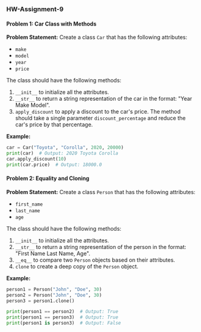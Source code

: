 ### HW-Assignment-9

#### Problem 1: Car Class with Methods
**Problem Statement:**
Create a class `Car` that has the following attributes:
- `make`
- `model`
- `year`
- `price`

The class should have the following methods:
1. `__init__` to initialize all the attributes.
2. `__str__` to return a string representation of the car in the format: "Year Make Model".
3. `apply_discount` to apply a discount to the car's price. The method should take a single parameter `discount_percentage` and reduce the car's price by that percentage.

**Example:**
```python
car = Car("Toyota", "Corolla", 2020, 20000)
print(car)  # Output: 2020 Toyota Corolla
car.apply_discount(10)
print(car.price)  # Output: 18000.0
```

#### Problem 2: Equality and Cloning
**Problem Statement:**
Create a class `Person` that has the following attributes:
- `first_name`
- `last_name`
- `age`

The class should have the following methods:
1. `__init__` to initialize all the attributes.
2. `__str__` to return a string representation of the person in the format: "First Name Last Name, Age".
3. `__eq__` to compare two `Person` objects based on their attributes.
4. `clone` to create a deep copy of the `Person` object.

**Example:**
```python
person1 = Person("John", "Doe", 30)
person2 = Person("John", "Doe", 30)
person3 = person1.clone()

print(person1 == person2)  # Output: True
print(person1 == person3)  # Output: True
print(person1 is person3)  # Output: False
```
